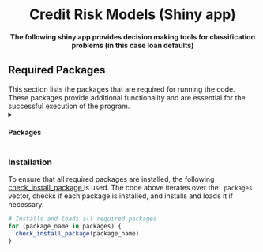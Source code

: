 <h1 align = "center"> Credit Risk Models (Shiny app) </h1>
<h4 align = "center"> The following shiny app provides decision making tools for classification problems (in this case <strong> loan defaults) </strong> </h4>
<h2 align = "left"> Required Packages </h2>
This section lists the packages that are required for running the code. These packages provide additional functionality and are essential for the successful execution of the program.
<details>
  <summary>
    <h4 align = "left"> Packages </h4>
  </summary>
<ul>
  <li> <code> shiny </code>: Enables the creation of interactive web applications. </li>
  <li> <code> shinydashboard </code>: Provides a framework for building dashboards in Shiny applications. </li>
  <li> <code> shinyWidgets </code>: Offers a collection of user-friendly widgets for Shiny applications. </li>
  <li> <code> shinyjs </code>: Provides additional JavaScript functions to enhance Shiny applications. </li>
  <li> <code> DT </code>: Enables the creation of interactive data tables in Shiny applications. </li>
  <li> <code> dplyr </code>: Provides a set of tools for data manipulation and transformation. </li>
  <li> <code> Boruta </code>: Implements the Boruta algorithm for feature selection. </li>
  <li> <code> caret </code>: Offers a unified interface for machine learning models and provides functions for data preparation, feature selection, and model evaluation. </li>
  <li> <code> randomForest </code>: Implements the random forest algorithm for classification and regression. </li>
  <li> <code> xgboost </code>: Implements the gradient boosting algorithm for classification and regression. </li>
  <li> <code> ParBayesianOptimization </code>: Provides functions for hyperparameter tuning using Bayesian optimization. </li>
  <li> <code> rpart.plot </code>: Enables the visualization of decision trees created using the rpart package. </li>
  <li> <code> ggplot2 </code>: Provides a powerful and flexible system for creating visualizations. </li>
  <li> <code> ROCR </code>: Implements functions for visualizing and evaluating the performance of classification models. </li>
  <li> <code> cvms </code>: Implements cross-validation for regression models. </li>
  <li> <code> markdown </code>: Allows the conversion of R Markdown documents into various output formats. </li>
  <li> <code> DiagrammeR </code>: Enables the creation of graph and flowchart diagrams. </li>
</ul>
</details>

<h3 align = "left"> Installation </h3>
To ensure that all required packages are installed, the following <a href = "https://github.com/C-Monaghan/DM_Models/blob/main/03__Shiny/00__Custom_Functions.R#L2-L10"> check_install_package </a> is used. 
The code above iterates over the <code> packages </code> vector, checks if each package is installed, and installs and loads it if necessary.

``` R
# Installs and loads all required packages
for (package_name in packages) {
  check_install_package(package_name)
}
```

